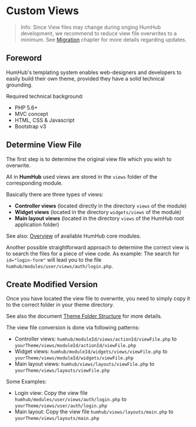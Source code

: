Custom Views
============

> Info: Since View files may change during onging HumHub development, we recommend to reduce view file overwrites to a minimum. See [Migration](migrate.md) chapter for more details regarding updates.

Foreword
--------

HumHub's templating system enables web-designers and developers to easily build their own theme, provided they have a solid technical grounding.

Required technical background:
- PHP 5.6+
- MVC concept
- HTML, CSS & Javascript
- Bootstrap v3


Determine View File
--------------------

The first step is to determine the original view file which you wish to overwrite.

All in **HumHub** used views are stored in the `views` folder of the corresponding module.

Basically there are three types of views:

- **Controller views** (located directly in the directory `views` of the module)
- **Widget views** (located in the directory `widgets/views` of the module)
- **Main layout views** (located in the directory `views` of the HumHub root application folder)

See also: [Overview](../developer/overview.md) of available HumHub core modules.

Another possible straightforward approach to determine the correct view is to search the files for a piece of view code.
As example: The search for `id="login-form"` will lead you to the file `humhub/modules/user/views/auth/login.php`. 


Create Modified Version
------------------------

Once you have located the view file to overwrite, you need to simply copy it to the correct folder in your theme directory.

See also the document [Theme Folder Structure](structure.md) for more details.

The view file conversion is done via following patterns:
- Controller views: `humhub/moduleId/views/actionId/viewFile.php` to `yourTheme/views/moduleId/actionId/viewFile.php`
- Widget views: `humhub/moduleId/widgets/views/viewFile.php` to `yourTheme/views/moduleId/widgets/viewFile.php`
- Main layout views: `humhub/views/layouts/viewFile.php` to `yourTheme/views/layouts/viewFile.php`

Some Examples:
- Login view: Copy the view file `humhub/modules/user/views/auth/login.php` to `yourTheme/views/user/auth/login.php`
- Main layout: Copy the view file `humhub/views/layouts/main.php` to `yourTheme/views/layouts/main.php`
